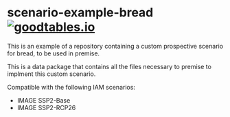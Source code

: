 # scenario-example-bread [![goodtables.io](https://goodtables.io/badge/github/premise-community-scenarios/scenario-example-bread.svg)](https://goodtables.io/github/premise-community-scenarios/scenario-example-bread)
This is an example of a repository containing a custom prospective scenario for bread, to be used in premise.

This is a data package that contains all the files necessary to premise to implment
this custom scenario.

Compatible with the following IAM scenarios:
* IMAGE SSP2-Base
* IMAGE SSP2-RCP26


